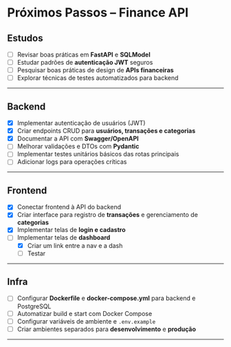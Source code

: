 # Próximos Passos – Finance API

## Estudos

* [ ] Revisar boas práticas em **FastAPI** e **SQLModel**
* [ ] Estudar padrões de **autenticação JWT** seguros
* [ ] Pesquisar boas práticas de design de **APIs financeiras**
* [ ] Explorar técnicas de testes automatizados para backend

---

## Backend

* [x] Implementar autenticação de usuários (JWT)
* [x] Criar endpoints CRUD para **usuários, transações e categorias**
* [x] Documentar a API com **Swagger/OpenAPI**
* [ ] Melhorar validações e DTOs com **Pydantic**
* [ ] Implementar testes unitários básicos das rotas principais
* [ ] Adicionar logs para operações críticas

---

## Frontend

* [x] Conectar frontend à API do backend
* [x] Criar interface para registro de **transações** e gerenciamento de **categorias**
* [x] Implementar telas de **login e cadastro**
* [ ] Implementar telas de **dashboard**
    * [x] Criar um link entre a nav e a dash
    * [ ] Testar

---

## Infra

* [ ] Configurar **Dockerfile** e **docker-compose.yml** para backend e PostgreSQL
* [ ] Automatizar build e start com Docker Compose
* [ ] Configurar variáveis de ambiente e `.env.example`
* [ ] Criar ambientes separados para **desenvolvimento** e **produção**

---